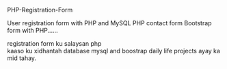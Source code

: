 PHP-Registration-Form


User registration form with PHP and MySQL PHP contact
form Bootstrap form with PHP......

 registration form ku salaysan php <br>
 kaaso ku xidhantah database mysql  and boostrap 
 daily life projects ayay ka mid tahay.
 
